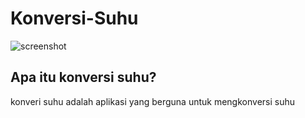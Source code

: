 # Konversi-Suhu
![screenshot](https://4.bp.blogspot.com/-kNUh22g4wXU/WPpFCZLKe9I/AAAAAAAAAQ4/f5tF9ZXniCsmJkqDtd-IrghKysBj-Vf5gCLcB/s1600/Screenshot_2017-04-18-01-12-24.png)
## Apa itu konversi suhu?
konveri suhu adalah aplikasi yang berguna untuk mengkonversi suhu
